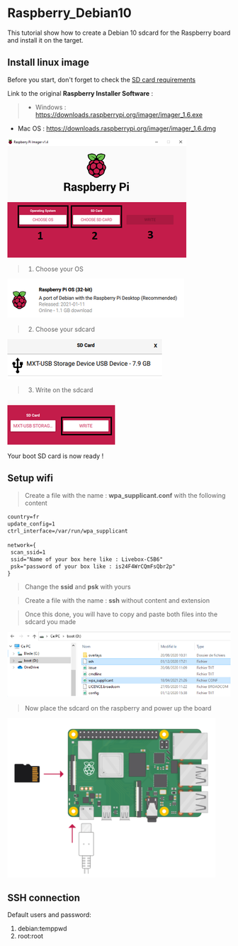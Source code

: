 # Raspberry_Debian10
This tutorial show how to create a Debian 10 sdcard for the Raspberry board and install it on the target.

## Install linux image

Before you start, don't forget to check the
[SD card requirements](https://www.raspberrypi.org/documentation/installation/sd-cards.md)

Link to the original **Raspberry Installer Software** :

> - Windows : https://downloads.raspberrypi.org/imager/imager_1.6.exe
- Mac OS : https://downloads.raspberrypi.org/imager/imager_1.6.dmg


![Raspberry Installer Software](../Specs_and_Design/images/pi_installer.png)

>1. Choose your OS

![Image version](../Specs_and_Design/images/version_rasp.png)

>2. Choose your sdcard

![Image version](../Specs_and_Design/images/sdcard.png)

>3. Write on the sdcard

![Image version](../Specs_and_Design/images/write.png)

Your boot SD card is now ready !

## Setup wifi

> Create a file with the name : **wpa_supplicant.conf** with the following content

```
country=fr
update_config=1
ctrl_interface=/var/run/wpa_supplicant

network={
 scan_ssid=1
 ssid="Name of your box here like : Livebox-C5B6"
 psk="password of your box like : is24F4WrCQmFsQbr2p"
}
```
> Change the **ssid** and **psk** with yours

> Create a file with the name : **ssh** without content and extension

> Once this done, you will have to copy and paste both files into the sdcard you made

![Image version](../Specs_and_Design/images/boot.png)

> Now place the sdcard on the raspberry and power up the board

![Image version](../Specs_and_Design/images/sdcard_place.png)

## SSH connection

Default users and password:

1. debian:temppwd
1. root:root
